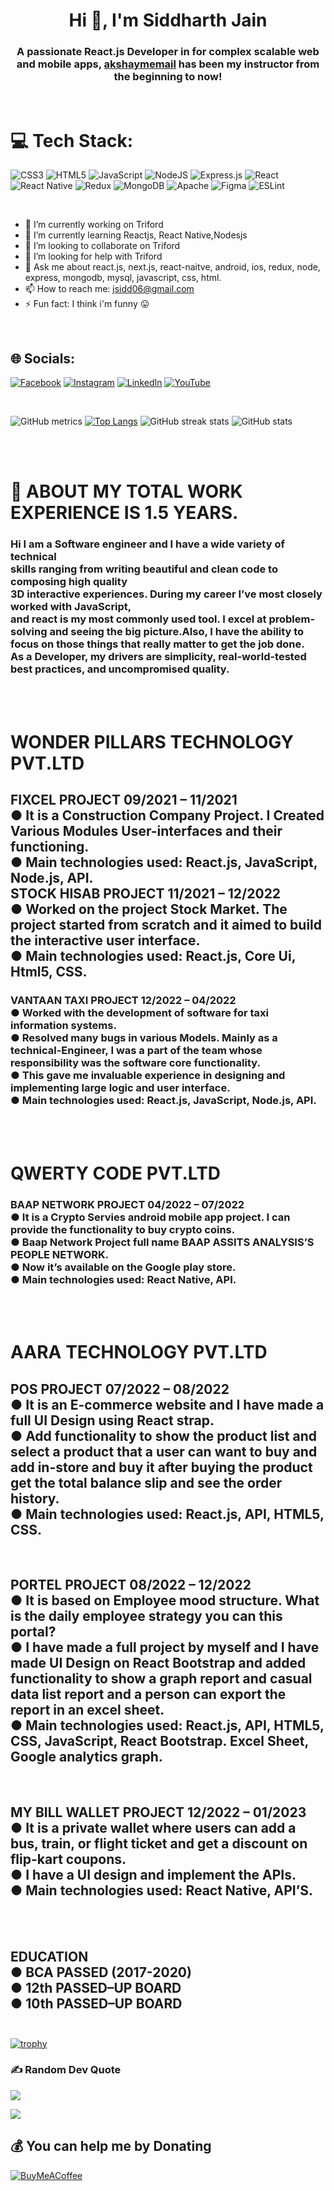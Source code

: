 <h1 align="center">Hi 👋, I'm Siddharth Jain</h1>

<h3 align="center">A passionate React.js Developer in for complex scalable web and mobile apps, <a class="user-mention notranslate" data-hovercard-type="user" data-hovercard-url="/users/akshaymemail/hovercard" data-octo-click="hovercard-link-click" data-octo-dimensions="link_type:self" href="https://github.com/akshaymemail">akshaymemail</a>  has been my instructor from the beginning to now!</h3>

<br>

# 💻 Tech Stack:

![CSS3](https://img.shields.io/badge/css3-%231572B6.svg?style=for-the-badge&logo=css3&logoColor=white) ![HTML5](https://img.shields.io/badge/html5-%23E34F26.svg?style=for-the-badge&logo=html5&logoColor=white) ![JavaScript](https://img.shields.io/badge/javascript-%23323330.svg?style=for-the-badge&logo=javascript&logoColor=%23F7DF1E) ![NodeJS](https://img.shields.io/badge/node.js-6DA55F?style=for-the-badge&logo=node.js&logoColor=white) ![Express.js](https://img.shields.io/badge/express.js-%23404d59.svg?style=for-the-badge&logo=express&logoColor=%2361DAFB) ![React](https://img.shields.io/badge/react-%2320232a.svg?style=for-the-badge&logo=react&logoColor=%2361DAFB) ![React Native](https://img.shields.io/badge/react_native-%2320232a.svg?style=for-the-badge&logo=react&logoColor=%2361DAFB) ![Redux](https://img.shields.io/badge/redux-%23593d88.svg?style=for-the-badge&logo=redux&logoColor=white) ![MongoDB](https://img.shields.io/badge/MongoDB-%234ea94b.svg?style=for-the-badge&logo=mongodb&logoColor=white) ![Apache](https://img.shields.io/badge/apache-%23D42029.svg?style=for-the-badge&logo=apache&logoColor=white) ![Figma](https://img.shields.io/badge/figma-%23F24E1E.svg?style=for-the-badge&logo=figma&logoColor=white) ![ESLint](https://img.shields.io/badge/ESLint-4B3263?style=for-the-badge&logo=eslint&logoColor=white)

<br>

- 🔭 I’m currently working on Triford
- 🌱 I’m currently learning Reactjs, React Native,Nodesjs
- 👯 I’m looking to collaborate on Triford
- 🤔 I’m looking for help with Triford
- 💬 Ask me about react.js, next.js, react-naitve, android, ios, redux, node, express, mongodb, mysql, javascript, css, html.
- 📫 How to reach me: jsidd06@gmail.com
- ⚡ Fun fact: I think i'm funny 😛

<br>

## 🌐 Socials:

[![Facebook](https://img.shields.io/badge/Facebook-%231877F2.svg?logo=Facebook&logoColor=white)](https://facebook.com/sidd.jain.90) [![Instagram](https://img.shields.io/badge/Instagram-%23E4405F.svg?logo=Instagram&logoColor=white)](https://instagram.com/sidd.jain.90) [![LinkedIn](https://img.shields.io/badge/LinkedIn-%230077B5.svg?logo=linkedin&logoColor=white)](https://linkedin.com/in/siddharth-jain-b76b891b6) [![YouTube](https://img.shields.io/badge/YouTube-%23FF0000.svg?logo=YouTube&logoColor=white)](https://youtube.com/@codemadness)

<br>

![GitHub metrics](https://metrics.lecoq.io/jsidd06) [![Top Langs](https://github-readme-stats.vercel.app/api/top-langs/?username=jsidd06)](https://github.com/anuraghazra/github-readme-stats) ![GitHub streak stats](https://streak-stats.demolab.com/?user=jsidd06) ![GitHub stats](https://github-readme-stats.vercel.app/api?username=jsidd06&show_icons=true&count_private=true)

<br><br>

# 💫 ABOUT MY TOTAL WORK EXPERIENCE IS 1.5 YEARS.

### Hi I am a Software engineer and I have a wide variety of technical <br>skills ranging from writing beautiful and clean code to composing high quality<br>3D interactive experiences. During my career I’ve most closely worked with JavaScript,<br>and react is my most commonly used tool. I excel at problem-solving and seeing the big picture.Also, I have the ability to focus on those things that really matter to get the job done.<br>As a Developer, my drivers are simplicity, real-world-tested best practices, and uncompromised quality.

<br><br>

# WONDER PILLARS TECHNOLOGY PVT.LTD

## FIXCEL PROJECT 09/2021 – 11/2021<br>● It is a Construction Company Project. I Created Various Modules User-interfaces and their functioning.<br>● Main technologies used: React.js, JavaScript, Node.js, API.<br> STOCK HISAB PROJECT 11/2021 – 12/2022<br>● Worked on the project Stock Market. The project started from scratch and it aimed to build the interactive user interface.<br>● Main technologies used: React.js, Core Ui, Html5, CSS.

### VANTAAN TAXI PROJECT 12/2022 – 04/2022<br>● Worked with the development of software for taxi information systems.<br>● Resolved many bugs in various Models. Mainly as a technical-Engineer, I was a part of the team whose responsibility was the software core functionality.<br>● This gave me invaluable experience in designing and implementing large logic and user interface.<br>● Main technologies used: React.js, JavaScript, Node.js, API.

<br><br>

# QWERTY CODE PVT.LTD

### BAAP NETWORK PROJECT 04/2022 – 07/2022<br>● It is a Crypto Servies android mobile app project. I can provide the functionality to buy crypto coins.<br>● Baap Network Project full name BAAP ASSITS ANALYSIS’S PEOPLE NETWORK.<br>● Now it’s available on the Google play store.<br>● Main technologies used: React Native, API.

<br><br>

# AARA TECHNOLOGY PVT.LTD

## POS PROJECT 07/2022 – 08/2022<br>● It is an E-commerce website and I have made a full UI Design using React strap.<br>● Add functionality to show the product list and select a product that a user can want to buy and add in-store and buy it after buying the product get the total balance slip and see the order history.<br>● Main technologies used: React.js, API, HTML5, CSS.
<br>

## PORTEL PROJECT 08/2022 – 12/2022<br>● It is based on Employee mood structure. What is the daily employee strategy you can this portal?<br>● I have made a full project by myself and I have made UI Design on React Bootstrap and added functionality to show a graph report and casual data list report and a person can export the report in an excel sheet.<br>● Main technologies used: React.js, API, HTML5, CSS, JavaScript, React Bootstrap. Excel Sheet, Google analytics graph.
<br> 

## MY BILL WALLET PROJECT 12/2022 – 01/2023<br>● It is a private wallet where users can add a bus, train, or flight ticket and get a discount on flip-kart coupons.<br>● I have a UI design and implement the APIs. <br>● Main technologies used: React Native, API’S.

<br><br>

## EDUCATION<br>● BCA PASSED (2017-2020)<br>● 12th PASSED–UP BOARD<br>● 10th PASSED–UP BOARD<br><br>

[![trophy](https://github-profile-trophy.vercel.app/?username=jsidd06)](https://github.com/ryo-ma/github-profile-trophy)

### ✍️ Random Dev Quote

![](https://quotes-github-readme.vercel.app/api?type=horizontal&theme=radical)

[![](https://visitcount.itsvg.in/api?id=jsidd06&icon=4&color=0)](https://visitcount.itsvg.in)

## 💰 You can help me by Donating

[![BuyMeACoffee](https://img.shields.io/badge/Buy%20Me%20a%20Coffee-ffdd00?style=for-the-badge&logo=buy-me-a-coffee&logoColor=black)](https://buymeacoffee.com/jsidd06j)
